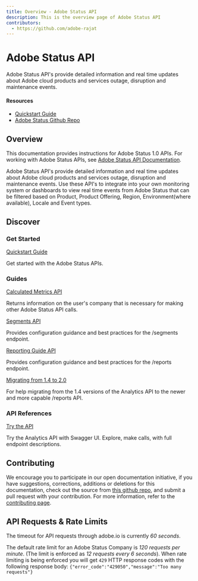 ```yaml
---
title: Overview - Adobe Status API
description: This is the overview page of Adobe Status API
contributors:
  - https://github.com/adobe-rajat 
---
```


<Hero slots="heading, text"/>

# Adobe Status API

Adobe Status API's provide detailed information and real time updates about Adobe cloud products and services outage, disruption and maintenance events.

<Resources slots="heading, links"/>

#### Resources

* [Quickstart Guide](https://developer.adobe.com)
* [Adobe Status Github Repo](https://github.com/AdobeDocs/dev-site)

## Overview

This documentation provides instructions for Adobe Status 1.0 APIs. For working with Adobe Status APIs, see [Adobe Status API Documentation](https://github.com/AdobeDocs/dev-site).

Adobe Status API's provide detailed information and real time updates about Adobe cloud products and services outage, disruption and maintenance events. Use these API's to integrate into your own monitoring system or dashboards to view real time events from Adobe Status that can be filtered based on Product, Product Offering, Region, Environment(where available), Locale and Event types.

## Discover

<DiscoverBlock width="100%" slots="heading, link, text"/>

### Get Started

[Quickstart Guide](guides/)
    
Get started with the Adobe Status APIs.

<DiscoverBlock slots="heading, link, text"/>

### Guides

[Calculated Metrics API](guides/calculated_metrics_api/)
     
Returns information on the user's company that is necessary for making other Adobe Status API calls.

<DiscoverBlock slots="link, text"/>

[Segments API](guides/segments_api/)

Provides configuration guidance and best practices for the /segments endpoint.

<DiscoverBlock slots="link, text"/>

[Reporting Guide API](guides/reporting_api/)

Provides configuration guidance and best practices for the /reports endpoint.

<DiscoverBlock slots="link, text"/>

[Migrating from 1.4 to 2.0](guides/migrating/)

For help migrating from the 1.4 versions of the Analytics API to the newer and more capable /reports API.

<DiscoverBlock width="100%" slots="heading, link, text"/>

### API References

[Try the API](api/)

Try the Analytics API with Swagger UI. Explore, make calls, with full endpoint descriptions.

## Contributing

We encourage you to participate in our open documentation initiative, if you have suggestions, corrections, additions
or deletions for this documentation, check out the source from [this github repo](https://github.com/adobe/gatsby-theme-spectrum-example), and submit a pull
request with your contribution. For more information, refer to the [contributing page](support/contribute/).

## API Requests & Rate Limits

The timeout for API requests through adobe.io is currently *60 seconds*.

The default rate limit for an Adobe Status Company is *120 requests per minute*. (The limit is enforced as *12 requests every 6 seconds*).
When rate limiting is being enforced you will get `429` HTTP response codes with the following response body: `{"error_code":"429050","message":"Too many requests"}`
